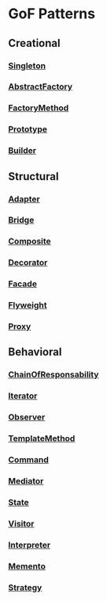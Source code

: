 # GoF Patterns 



## Creational 


### [Singleton](https://github.com/AntonioSgarbi/Singleton) 

### [AbstractFactory](https://github.com/AntonioSgarbi/AbstractFactory) 

### [FactoryMethod](https://github.com/AntonioSgarbi/FactoryMethod) 

### [Prototype](https://github.com/AntonioSgarbi/Prototype) 

### [Builder](https://github.com/AntonioSgarbi/Builder) 



## Structural 


### [Adapter](https://github.com/AntonioSgarbi/Adapter) 

### [Bridge](https://github.com/AntonioSgarbi/Bridge) 

### [Composite](https://github.com/AntonioSgarbi/Composite) 

### [Decorator](https://github.com/AntonioSgarbi/Decorator) 

### [Facade](https://github.com/AntonioSgarbi/Facade) 

### [Flyweight](https://github.com/AntonioSgarbi/Flyweight) 

### [Proxy](https://github.com/AntonioSgarbi/Proxy) 



## Behavioral 


### [ChainOfResponsability](https://github.com/AntonioSgarbi/ChainOfResponsability) 

### [Iterator](https://github.com/AntonioSgarbi/Iterator) 

### [Observer](https://github.com/AntonioSgarbi/Observer) 

### [TemplateMethod](https://github.com/AntonioSgarbi/TemplateMethod) 

### [Command](https://github.com/AntonioSgarbi/Command) 

### [Mediator](https://github.com/AntonioSgarbi/Mediator) 

### [State](https://github.com/AntonioSgarbi/State) 

### [Visitor](https://github.com/AntonioSgarbi/Visitor) 

### [Interpreter](https://github.com/AntonioSgarbi/Interpreter) 

### [Memento](https://github.com/AntonioSgarbi/Memento) 

### [Strategy](https://github.com/AntonioSgarbi/Strategy) 

